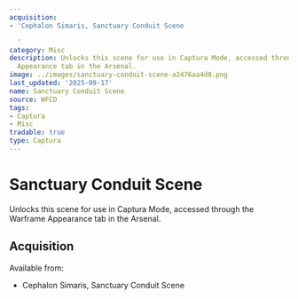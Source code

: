 ```yaml
---
acquisition:
- 'Cephalon Simaris, Sanctuary Conduit Scene

  '
category: Misc
description: Unlocks this scene for use in Captura Mode, accessed through the Warframe
  Appearance tab in the Arsenal.
image: ../images/sanctuary-conduit-scene-a2476aa4d8.png
last_updated: '2025-09-17'
name: Sanctuary Conduit Scene
source: WFCD
tags:
- Captura
- Misc
tradable: true
type: Captura
---
```


# Sanctuary Conduit Scene

Unlocks this scene for use in Captura Mode, accessed through the Warframe Appearance tab in the Arsenal.

## Acquisition

Available from:
- Cephalon Simaris, Sanctuary Conduit Scene


